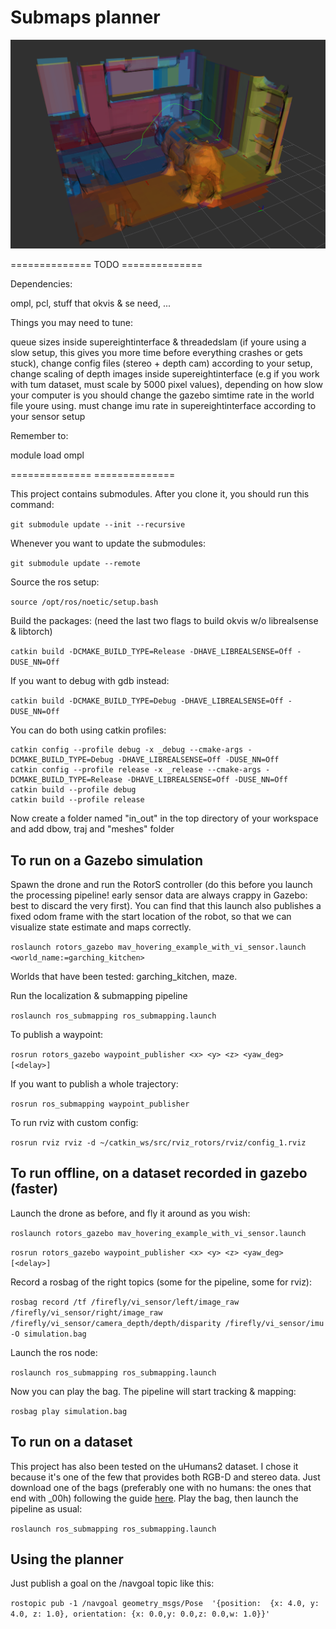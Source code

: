 # Submaps planner

![This is an image](/imgs/cool_pic.png)

============== TODO ==============

Dependencies:

ompl, pcl, stuff that okvis & se need, ...

Things you may need to tune:

queue sizes inside supereightinterface & threadedslam (if youre using a slow setup, this gives you more time before everything crashes or gets stuck), change config files (stereo + depth cam) according to your setup, change scaling of depth images inside supereightinterface (e.g if you work with tum dataset, must scale by 5000 pixel values), depending on how slow your computer is you should change the gazebo simtime rate in the world file youre using. must change imu rate in supereightinterface according to your sensor setup

Remember to:

module load ompl

============== ==============

This project contains submodules. After you clone it, you should run this command:

`` git submodule update --init --recursive ``

Whenever you want to update the submodules:

`` git submodule update --remote ``

Source the ros setup:

`` source /opt/ros/noetic/setup.bash ``

Build the packages: (need the last two flags to build okvis w/o librealsense & libtorch)

`` catkin build -DCMAKE_BUILD_TYPE=Release -DHAVE_LIBREALSENSE=Off -DUSE_NN=Off ``

If you want to debug with gdb instead:

`` catkin build -DCMAKE_BUILD_TYPE=Debug -DHAVE_LIBREALSENSE=Off -DUSE_NN=Off ``

You can do both using catkin profiles:

```
catkin config --profile debug -x _debug --cmake-args -DCMAKE_BUILD_TYPE=Debug -DHAVE_LIBREALSENSE=Off -DUSE_NN=Off
catkin config --profile release -x _release --cmake-args -DCMAKE_BUILD_TYPE=Release -DHAVE_LIBREALSENSE=Off -DUSE_NN=Off
catkin build --profile debug
catkin build --profile release
```

Now create a folder named "in_out" in the top directory of your workspace and add dbow, traj and "meshes" folder

## To run on a Gazebo simulation

Spawn the drone and run the RotorS controller (do this before you launch the processing pipeline! early sensor data are always crappy in Gazebo: best to discard the very first).
You can find that this launch also publishes a fixed odom frame with the start location of the robot, so that we can visualize state estimate and maps correctly.

`` roslaunch rotors_gazebo mav_hovering_example_with_vi_sensor.launch <world_name:=garching_kitchen> ``

Worlds that have been tested: garching_kitchen, maze.

Run the localization & submapping pipeline

`` roslaunch ros_submapping ros_submapping.launch ``

To publish a waypoint:

`` rosrun rotors_gazebo waypoint_publisher <x> <y> <z> <yaw_deg> [<delay>] ``

If you want to publish a whole trajectory:

`` rosrun ros_submapping waypoint_publisher ``

To run rviz with custom config:

`` rosrun rviz rviz -d ~/catkin_ws/src/rviz_rotors/rviz/config_1.rviz ``


## To run offline, on a dataset recorded in gazebo (faster)

Launch the drone as before, and fly it around as you wish:

`` roslaunch rotors_gazebo mav_hovering_example_with_vi_sensor.launch ``

`` rosrun rotors_gazebo waypoint_publisher <x> <y> <z> <yaw_deg> [<delay>] ``

Record a rosbag of the right topics (some for the pipeline, some for rviz):

`` rosbag record /tf /firefly/vi_sensor/left/image_raw /firefly/vi_sensor/right/image_raw /firefly/vi_sensor/camera_depth/depth/disparity /firefly/vi_sensor/imu -O simulation.bag ``

Launch the ros node:

`` roslaunch ros_submapping ros_submapping.launch ``

Now you can play the bag. The pipeline will start tracking & mapping:

`` rosbag play simulation.bag ``

## To run on a dataset

This project has also been tested on the uHumans2 dataset. I chose it because it's one of the few that provides both RGB-D and stereo data. Just download one of the bags (preferably one with no humans: the ones that end with _00h) following the guide [here](http://web.mit.edu/sparklab/datasets/uHumans2/). Play the bag, then launch the pipeline as usual:

`` roslaunch ros_submapping ros_submapping.launch ``

## Using the planner

Just publish a goal on the /navgoal topic like this:

`` rostopic pub -1 /navgoal geometry_msgs/Pose  '{position:  {x: 4.0, y: 4.0, z: 1.0}, orientation: {x: 0.0,y: 0.0,z: 0.0,w: 1.0}}' ``





